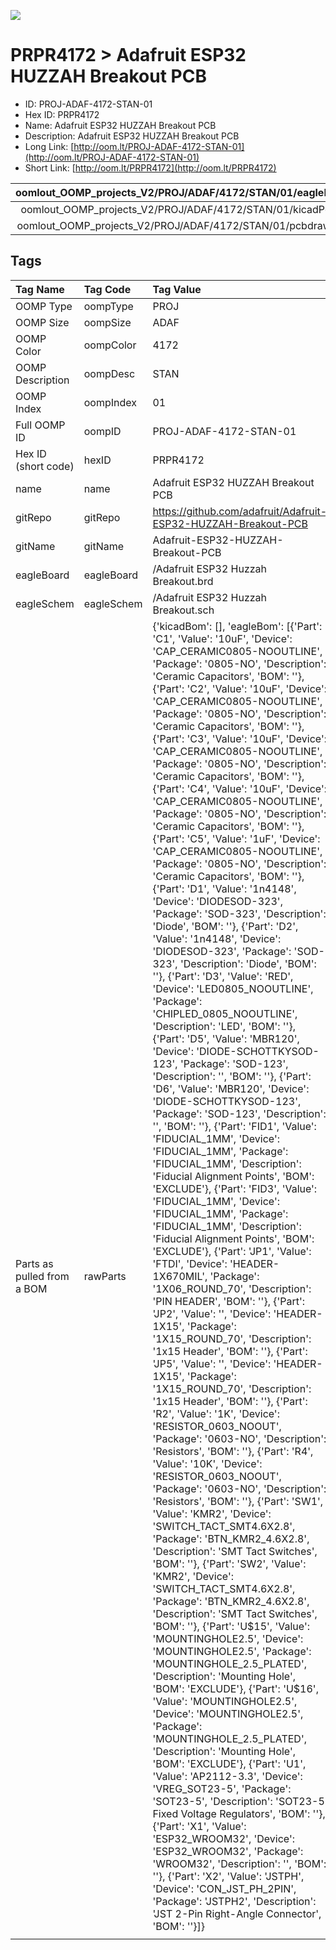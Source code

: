 


  
![][im]
# PRPR4172 > Adafruit ESP32 HUZZAH Breakout PCB

- ID: PROJ-ADAF-4172-STAN-01
- Hex ID: PRPR4172
- Name: Adafruit ESP32 HUZZAH Breakout PCB
- Description: Adafruit ESP32 HUZZAH Breakout PCB
- Long Link: [http://oom.lt/PROJ-ADAF-4172-STAN-01](http://oom.lt/PROJ-ADAF-4172-STAN-01)
- Short Link: [http://oom.lt/PRPR4172](http://oom.lt/PRPR4172)
  

|oomlout_OOMP_projects_V2/PROJ/ADAF/4172/STAN/01/eagleImage.png|oomlout_OOMP_projects_V2/PROJ/ADAF/4172/STAN/01/eagleSchemImage.png|oomlout_OOMP_projects_V2/PROJ/ADAF/4172/STAN/01/kicadPcb3dFront.png|oomlout_OOMP_projects_V2/PROJ/ADAF/4172/STAN/01/kicadPcb3dBack.png|
| :---: | :---: | :---: | :---: |
|oomlout_OOMP_projects_V2/PROJ/ADAF/4172/STAN/01/kicadPcb3d.png|oomlout_OOMP_projects_V2/PROJ/ADAF/4172/STAN/01/bomBack.png|oomlout_OOMP_projects_V2/PROJ/ADAF/4172/STAN/01/bomFront.png|oomlout_OOMP_projects_V2/PROJ/ADAF/4172/STAN/01/pcbdraw.svg|
|oomlout_OOMP_projects_V2/PROJ/ADAF/4172/STAN/01/pcbdrawBack.svg||||

## Tags
  

|Tag Name|Tag Code|Tag Value|
| :--- | :--- | :--- |
|OOMP Type|oompType|PROJ|
|OOMP Size|oompSize|ADAF|
|OOMP Color|oompColor|4172|
|OOMP Description|oompDesc|STAN|
|OOMP Index|oompIndex|01|
|Full OOMP ID|oompID|PROJ-ADAF-4172-STAN-01|
|Hex ID (short code)|hexID|PRPR4172|
|name|name|Adafruit ESP32 HUZZAH Breakout PCB|
|gitRepo|gitRepo|https://github.com/adafruit/Adafruit-ESP32-HUZZAH-Breakout-PCB|
|gitName|gitName|Adafruit-ESP32-HUZZAH-Breakout-PCB|
|eagleBoard|eagleBoard|/Adafruit ESP32 Huzzah Breakout.brd|
|eagleSchem|eagleSchem|/Adafruit ESP32 Huzzah Breakout.sch|
|Parts as pulled from a BOM|rawParts|{'kicadBom': [], 'eagleBom': [{'Part': 'C1', 'Value': '10uF', 'Device': 'CAP_CERAMIC0805-NOOUTLINE', 'Package': '0805-NO', 'Description': 'Ceramic Capacitors', 'BOM': ''}, {'Part': 'C2', 'Value': '10uF', 'Device': 'CAP_CERAMIC0805-NOOUTLINE', 'Package': '0805-NO', 'Description': 'Ceramic Capacitors', 'BOM': ''}, {'Part': 'C3', 'Value': '10uF', 'Device': 'CAP_CERAMIC0805-NOOUTLINE', 'Package': '0805-NO', 'Description': 'Ceramic Capacitors', 'BOM': ''}, {'Part': 'C4', 'Value': '10uF', 'Device': 'CAP_CERAMIC0805-NOOUTLINE', 'Package': '0805-NO', 'Description': 'Ceramic Capacitors', 'BOM': ''}, {'Part': 'C5', 'Value': '1uF', 'Device': 'CAP_CERAMIC0805-NOOUTLINE', 'Package': '0805-NO', 'Description': 'Ceramic Capacitors', 'BOM': ''}, {'Part': 'D1', 'Value': '1n4148', 'Device': 'DIODESOD-323', 'Package': 'SOD-323', 'Description': 'Diode', 'BOM': ''}, {'Part': 'D2', 'Value': '1n4148', 'Device': 'DIODESOD-323', 'Package': 'SOD-323', 'Description': 'Diode', 'BOM': ''}, {'Part': 'D3', 'Value': 'RED', 'Device': 'LED0805_NOOUTLINE', 'Package': 'CHIPLED_0805_NOOUTLINE', 'Description': 'LED', 'BOM': ''}, {'Part': 'D5', 'Value': 'MBR120', 'Device': 'DIODE-SCHOTTKYSOD-123', 'Package': 'SOD-123', 'Description': '', 'BOM': ''}, {'Part': 'D6', 'Value': 'MBR120', 'Device': 'DIODE-SCHOTTKYSOD-123', 'Package': 'SOD-123', 'Description': '', 'BOM': ''}, {'Part': 'FID1', 'Value': 'FIDUCIAL_1MM', 'Device': 'FIDUCIAL_1MM', 'Package': 'FIDUCIAL_1MM', 'Description': 'Fiducial Alignment Points', 'BOM': 'EXCLUDE'}, {'Part': 'FID3', 'Value': 'FIDUCIAL_1MM', 'Device': 'FIDUCIAL_1MM', 'Package': 'FIDUCIAL_1MM', 'Description': 'Fiducial Alignment Points', 'BOM': 'EXCLUDE'}, {'Part': 'JP1', 'Value': 'FTDI', 'Device': 'HEADER-1X670MIL', 'Package': '1X06_ROUND_70', 'Description': 'PIN HEADER', 'BOM': ''}, {'Part': 'JP2', 'Value': '', 'Device': 'HEADER-1X15', 'Package': '1X15_ROUND_70', 'Description': '1x15 Header', 'BOM': ''}, {'Part': 'JP5', 'Value': '', 'Device': 'HEADER-1X15', 'Package': '1X15_ROUND_70', 'Description': '1x15 Header', 'BOM': ''}, {'Part': 'R2', 'Value': '1K', 'Device': 'RESISTOR_0603_NOOUT', 'Package': '0603-NO', 'Description': 'Resistors', 'BOM': ''}, {'Part': 'R4', 'Value': '10K', 'Device': 'RESISTOR_0603_NOOUT', 'Package': '0603-NO', 'Description': 'Resistors', 'BOM': ''}, {'Part': 'SW1', 'Value': 'KMR2', 'Device': 'SWITCH_TACT_SMT4.6X2.8', 'Package': 'BTN_KMR2_4.6X2.8', 'Description': 'SMT Tact Switches', 'BOM': ''}, {'Part': 'SW2', 'Value': 'KMR2', 'Device': 'SWITCH_TACT_SMT4.6X2.8', 'Package': 'BTN_KMR2_4.6X2.8', 'Description': 'SMT Tact Switches', 'BOM': ''}, {'Part': 'U$15', 'Value': 'MOUNTINGHOLE2.5', 'Device': 'MOUNTINGHOLE2.5', 'Package': 'MOUNTINGHOLE_2.5_PLATED', 'Description': 'Mounting Hole', 'BOM': 'EXCLUDE'}, {'Part': 'U$16', 'Value': 'MOUNTINGHOLE2.5', 'Device': 'MOUNTINGHOLE2.5', 'Package': 'MOUNTINGHOLE_2.5_PLATED', 'Description': 'Mounting Hole', 'BOM': 'EXCLUDE'}, {'Part': 'U1', 'Value': 'AP2112-3.3', 'Device': 'VREG_SOT23-5', 'Package': 'SOT23-5', 'Description': 'SOT23-5 Fixed Voltage Regulators', 'BOM': ''}, {'Part': 'X1', 'Value': 'ESP32_WROOM32', 'Device': 'ESP32_WROOM32', 'Package': 'WROOM32', 'Description': '', 'BOM': ''}, {'Part': 'X2', 'Value': 'JSTPH', 'Device': 'CON_JST_PH_2PIN', 'Package': 'JSTPH2', 'Description': 'JST 2-Pin Right-Angle Connector', 'BOM': ''}]}|
||||



[im]: PROJ/ADAF/4172/STAN/01/kicadPcb3d_450.png
